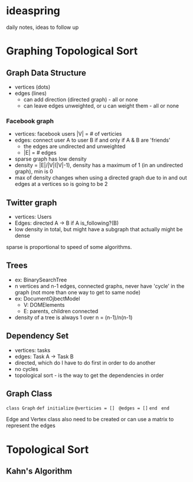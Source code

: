 # ideaspring
daily notes, ideas to follow up


# Graphing Topological Sort 
## Graph Data Structure
- vertices (dots)
- edges (lines) 
    - can add direction (directed graph) - all or none
    - can leave edges unweighted, or u can weight them - all or none

### Facebook graph
- vertices: facebook users |V| = # of verticies
- edges: connect user A to user B if and only if A & B are 'friends'
    - the edges are undirected and unweighted
    - |E| = # edges
- sparse graph has low density
- density = |E|/|V|(|V|-1), density has a maximum of 1 (in an undirected graph), min is 0
- max of density changes when using a directed graph due to in and out edges at a vertices  so is going to be 2

## Twitter graph
- vertices: Users
- Edges: directed A -> B if A is_following?(B)
- low density in total, but might have a subgraph that actually might be dense

sparse is proportional to speed of some algorithms. 

## Trees
- ex: BinarySearchTree
- n vertices and n-1 edges, connected graphs, never have 'cycle' in the graph (not more than one way to get to same node)
- ex: DocumentOjbectModel
    - V: DOMElements
    - E: parents, children connected
- density of a tree is always 1 over n = (n-1)/n(n-1)

## Dependency Set
- vertices: tasks
- edges: Task A -> Task B
- directed, which do I have to do first in order to do another
- no cycles
- topological sort - is the way to get the dependencies in order


## Graph Class

`class Graph`
    `def initialize`
    `@verticies = []`
   ` @edges = []`
    `end`
   ` end`

Edge and Vertex class also need to be created or can use a matrix to represent the edges

# Topological Sort
## Kahn's Algorithm
